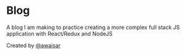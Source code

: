 # Blog

A blog I am making to practice creating a more complex full stack JS application with React/Redux and NodeJS

Created by [@awaisar](https://github.com/awaisabir)